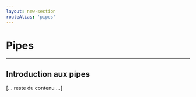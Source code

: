 ```yaml
---
layout: new-section
routeAlias: 'pipes'
---
```


# Pipes

---

## Introduction aux pipes
[... reste du contenu ...] 